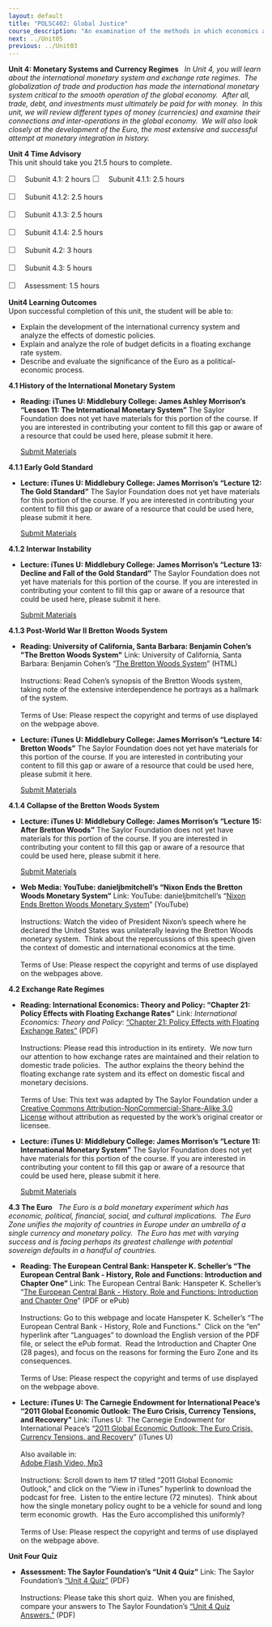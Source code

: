 ```yaml
---
layout: default
title: "POLSC402: Global Justice"
course_description: "An examination of the methods in which economics and politics influence each other when creating policy. Focuses on the international organizations designed to facilitate global economic stability, including the World Trade Organization (WTO) and the International Monetary Fund (IMF)."
next: ../Unit05
previous: ../Unit03
---
```

**Unit 4: Monetary Systems and Currency Regimes** <span id="4"></span> 
*In Unit 4, you will learn about the international monetary system and
exchange rate regimes.  The globalization of trade and production has
made the international monetary system critical to the smooth operation
of the global economy.  After all, trade, debt, and investments must
ultimately be paid for with money.  In this unit, we will review
different types of money (currencies) and examine their connections and
inter-operations in the global economy.  We will also look closely at
the development of the Euro, the most extensive and successful attempt
at monetary integration in history.*

**Unit 4 Time Advisory**  
This unit should take you 21.5 hours to complete.  
  
 <span
style="color: rgb(85, 85, 85); font-family: 'Myriad Pro', 'Gill Sans', 'Gill Sans MT', Calibri, sans-serif; font-size: 16px; line-height: 21px; text-align: left; -webkit-text-size-adjust: none; ">☐
   </span>Subunit 4.1: 2 hours
<span
style="color: rgb(85, 85, 85); font-family: 'Myriad Pro', 'Gill Sans', 'Gill Sans MT', Calibri, sans-serif; font-size: 16px; line-height: 21px; text-align: left; -webkit-text-size-adjust: none; ">☐
   </span>Subunit 4.1.1: 2.5 hours  
  
 <span
style="color: rgb(85, 85, 85); font-family: 'Myriad Pro', 'Gill Sans', 'Gill Sans MT', Calibri, sans-serif; font-size: 16px; line-height: 21px; text-align: left; -webkit-text-size-adjust: none; ">☐
   </span>Subunit 4.1.2: 2.5 hours  
  
 <span
style="color: rgb(85, 85, 85); font-family: 'Myriad Pro', 'Gill Sans', 'Gill Sans MT', Calibri, sans-serif; font-size: 16px; line-height: 21px; text-align: left; -webkit-text-size-adjust: none; ">☐
   </span>Subunit 4.1.3: 2.5 hours  
  
 <span
style="color: rgb(85, 85, 85); font-family: 'Myriad Pro', 'Gill Sans', 'Gill Sans MT', Calibri, sans-serif; font-size: 16px; line-height: 21px; text-align: left; -webkit-text-size-adjust: none; ">☐
   </span>Subunit 4.1.4: 2.5 hours

<span
style="color: rgb(85, 85, 85); font-family: 'Myriad Pro', 'Gill Sans', 'Gill Sans MT', Calibri, sans-serif; font-size: 16px; line-height: 21px; text-align: left; -webkit-text-size-adjust: none; ">☐
   </span>Subunit 4.2: 3 hours  
  
 <span
style="color: rgb(85, 85, 85); font-family: 'Myriad Pro', 'Gill Sans', 'Gill Sans MT', Calibri, sans-serif; font-size: 16px; line-height: 21px; text-align: left; -webkit-text-size-adjust: none; ">☐
   </span>Subunit 4.3: 5 hours  
  
 <span
style="color: rgb(85, 85, 85); font-family: 'Myriad Pro', 'Gill Sans', 'Gill Sans MT', Calibri, sans-serif; font-size: 16px; line-height: 21px; text-align: left; -webkit-text-size-adjust: none; ">☐
  </span> Assessment: 1.5 hours

**Unit4 Learning Outcomes**  
Upon successful completion of this unit, the student will be able to:  
-   Explain the development of the international currency system and
    analyze the effects of domestic policies.
-   Explain and analyze the role of budget deficits in a floating
    exchange rate system.
-   Describe and evaluate the significance of the Euro as a
    political-economic process.

**4.1 History of the International Monetary System** <span
id="4.1"></span> 
-   **Reading: iTunes U: Middlebury College: James Ashley Morrison’s
    “Lesson 11: The International Monetary System”**
    The Saylor Foundation does not yet have materials for this portion
    of the course. If you are interested in contributing your content to
    fill this gap or aware of a resource that could be used here, please
    submit it here.

    [Submit Materials](/contribute/)

**4.1.1 Early Gold Standard** <span id="4.1.1"></span> 
-   **Lecture: iTunes U: Middlebury College: James Morrison’s “Lecture
    12: The Gold Standard”**
    The Saylor Foundation does not yet have materials for this portion
    of the course. If you are interested in contributing your content to
    fill this gap or aware of a resource that could be used here, please
    submit it here.

    [Submit Materials](/contribute/)

**4.1.2 Interwar Instability** <span id="4.1.2"></span> 
-   **Lecture: iTunes U: Middlebury College: James Morrison’s “Lecture
    13: Decline and Fall of the Gold Standard”**
    The Saylor Foundation does not yet have materials for this portion
    of the course. If you are interested in contributing your content to
    fill this gap or aware of a resource that could be used here, please
    submit it here.

    [Submit Materials](/contribute/)

**4.1.3 Post-World War II Bretton Woods System** <span
id="4.1.3"></span> 
-   **Reading: University of California, Santa Barbara: Benjamin Cohen’s
    "The Bretton Woods System"**
    Link: University of California, Santa Barbara: Benjamin Cohen’s
    “[The Bretton Woods
    System](http://www.polsci.ucsb.edu/faculty/cohen/inpress/bretton.html)”
    (HTML)  
        
     Instructions: Read Cohen’s synopsis of the Bretton Woods system,
    taking note of the extensive interdependence he portrays as a
    hallmark of the system.  
        
     Terms of Use: Please respect the copyright and terms of use
    displayed on the webpage above.

-   **Lecture: iTunes U: Middlebury College: James Morrison’s “Lecture
    14: Bretton Woods”**
    The Saylor Foundation does not yet have materials for this portion
    of the course. If you are interested in contributing your content to
    fill this gap or aware of a resource that could be used here, please
    submit it here.

    [Submit Materials](/contribute/)

**4.1.4 Collapse of the Bretton Woods System** <span id="4.1.4"></span> 
-   **Lecture: iTunes U: Middlebury College: James Morrison’s “Lecture
    15: After Bretton Woods”**
    The Saylor Foundation does not yet have materials for this portion
    of the course. If you are interested in contributing your content to
    fill this gap or aware of a resource that could be used here, please
    submit it here.

    [Submit Materials](/contribute/)

-   **Web Media: YouTube: danieljbmitchell’s “Nixon Ends the Bretton
    Woods Monetary System”**
    Link: YouTube: danieljbmitchell’s “[Nixon Ends Bretton Woods
    Monetary
    System](http://www.youtube.com/watch?v=iRzr1QU6K1o&feature=player_embedded)”
    (YouTube)  
        
     Instructions: Watch the video of President Nixon’s speech where he
    declared the United States was unilaterally leaving the Bretton
    Woods monetary system.  Think about the repercussions of this speech
    given the context of domestic and international economics at the
    time.  
        
     Terms of Use: Please respect the copyright and terms of use
    displayed on the webpages above.

**4.2 Exchange Rate Regimes** <span id="4.2"></span> 
-   **Reading: International Economics: Theory and Policy: “Chapter 21:
    Policy Effects with Floating Exchange Rates”**
    Link: *International Economics: Theory and Policy*: [“Chapter 21:
    Policy Effects with Floating Exchange
    Rates”](http://www.saylor.org/site/textbooks/International%20Economics%20-%20Theory%20and%20Policy.pdf) (PDF)  
        
     Instructions: Please read this introduction in its entirety.  We
    now turn our attention to how exchange rates are maintained and
    their relation to domestic trade policies.  The author explains the
    theory behind the floating exchange rate system and its effect on
    domestic fiscal and monetary decisions.  
        
     Terms of Use: This text was adapted by The Saylor Foundation under
    a [Creative Commons Attribution-NonCommercial-Share-Alike 3.0
    License](http://creativecommons.org/licenses/by-nc-sa/3.0/) without
    attribution as requested by the work’s original creator or licensee.

-   **Lecture: iTunes U: Middlebury College: James Morrison’s “Lecture
    11: International Monetary System”**
    The Saylor Foundation does not yet have materials for this portion
    of the course. If you are interested in contributing your content to
    fill this gap or aware of a resource that could be used here, please
    submit it here.

    [Submit Materials](/contribute/)

**4.3 The Euro** <span id="4.3"></span> 
*The Euro is a bold monetary experiment which has economic, political,
financial, social, and cultural implications.  The Euro Zone unifies the
majority of countries in Europe under an umbrella of a single currency
and monetary policy.  The Euro has met with varying success and is
facing perhaps its greatest challenge with potential sovereign defaults
in a handful of countries.*

-   **Reading: The European Central Bank: Hanspeter K. Scheller’s “The
    European Central Bank - History, Role and Functions: Introduction
    and Chapter One”**
    Link: The European Central Bank: Hanspeter K. Scheller’s “[The
    European Central Bank - History, Role and Functions: Introduction
    and Chapter One](http://www.ecb.int/pub/html/index.en.html)” (PDF or
    ePub)  
        
     Instructions: Go to this webpage and locate Hanspeter K. Scheller’s
    “The European Central Bank - History, Role and Functions.”  Click on
    the “en” hyperlink after “Languages” to download the English version
    of the PDF file, or select the ePub format.  Read the Introduction
    and Chapter One (28 pages), and focus on the reasons for forming the
    Euro Zone and its consequences.  
        
     Terms of Use: Please respect the copyright and terms of use
    displayed on the webpage above.

-   **Lecture: iTunes U: The Carnegie Endowment for International
    Peace’s “2011 Global Economic Outlook: The Euro Crisis, Currency
    Tensions, and Recovery”**
    Link: iTunes U:  The Carnegie Endowment for International Peace’s
    “[2011 Global Economic Outlook: The Euro Crisis, Currency Tensions,
    and
    Recovery](http://itunes.apple.com/us/podcast/2011-global-economic-outlook/id271231611?i=90042188)”
    (iTunes U)  
        
     Also available in:  
     [Adobe Flash Video,
    Mp3](http://www.carnegieendowment.org/events/?fa=eventDetail&id=3113)  
        
     Instructions: Scroll down to item 17 titled “2011 Global Economic
    Outlook,” and click on the “View in iTunes” hyperlink to download
    the podcast for free.  Listen to the entire lecture (72 minutes). 
    Think about how the single monetary policy ought to be a vehicle for
    sound and long term economic growth.  Has the Euro accomplished this
    uniformly?  
        
     Terms of Use: Please respect the copyright and terms of use
    displayed on the webpage above.

**Unit Four Quiz** <span id="4.4"></span> 
-   **Assessment: The Saylor Foundation’s “Unit 4 Quiz”**
    Link: The Saylor Foundation’s [“Unit 4
    Quiz”](http://www.saylor.org/site/wp-content/uploads/2011/06/POLSC411-Unit-Four-Quiz.pdf)
    (PDF)  
        
     Instructions: Please take this short quiz.  When you are finished,
    compare your answers to The Saylor Foundation’s [“Unit 4 Quiz
    Answers](http://www.saylor.org/site/wp-content/uploads/2011/06/POLSC411-Unit-Four-Quiz-Answers.pdf)[.”](http://www.saylor.org/site/wp-content/uploads/2011/06/POLSC411-Unit-Four-Quiz-Answers.pdf)
    (PDF)


